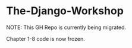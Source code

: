 # The-Django-Workshop

NOTE: This GH Repo is currently being migrated. 

Chapter 1-8 code is now frozen.


